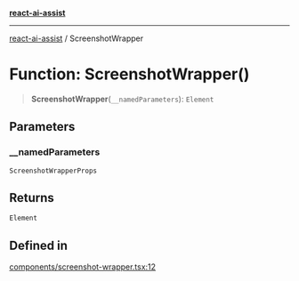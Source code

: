 [**react-ai-assist**](../README.md)

***

[react-ai-assist](../globals.md) / ScreenshotWrapper

# Function: ScreenshotWrapper()

> **ScreenshotWrapper**(`__namedParameters`): `Element`

## Parameters

### \_\_namedParameters

`ScreenshotWrapperProps`

## Returns

`Element`

## Defined in

[components/screenshot-wrapper.tsx:12](https://github.com/lixun910/ai-assistant/blob/3d3b9b0ad83cd6e8a6fa140c45b5cd7a1afa7cb8/src/components/screenshot-wrapper.tsx#L12)
